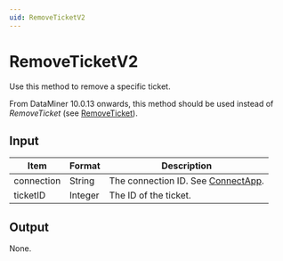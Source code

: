 ```yaml
---
uid: RemoveTicketV2
---
```


# RemoveTicketV2

Use this method to remove a specific ticket.

From DataMiner 10.0.13 onwards, this method should be used instead of *RemoveTicket* (see [RemoveTicket](xref:RemoveTicket)).

## Input

| Item       | Format  | Description                                           |
|------------|---------|-------------------------------------------------------|
| connection | String  | The connection ID. See [ConnectApp](xref:ConnectApp). |
| ticketID   | Integer | The ID of the ticket.                                 |

## Output

None.
